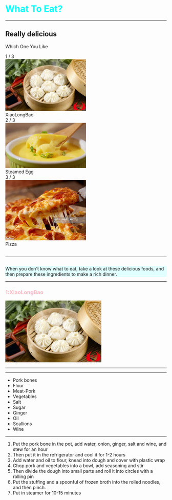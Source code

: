 
<!DOCTYPE html>
<html>

<head>


<!--add a head-->
<h1 style="color:Aqua;">What To Eat?</h1>
<hr>
</head>

<!--add a Background-->

<div style="background-image: url('Background3.jpg');">




<body>
<!--Automatic Slideshow-->
 
<h2>Really delicious</h2>
<p>Which One You Like</p>

<div class="slideshow-container">

<div class="mySlides fade">
  <div class="numbertext">1 / 3</div>
  <img src="xiaolongbao.jpg" style="width:50%">
  <div class="text">XiaoLongBao</div>
</div>

<div class="mySlides fade">
  <div class="numbertext">2 / 3</div>
  <img src="jidn.jpg" style="width:50%">
  <div class="text">Steamed Egg</div>
</div>

<div class="mySlides fade">
  <div class="numbertext">3 / 3</div>
  <img src="Pizza.jpg" style="width:50%">
  <div class="text">Pizza</div>
</div>

</div>
<br>

<div style="text-align:center">
  <span class="dot"></span> 
  <span class="dot"></span> 
  <span class="dot"></span> 
</div>

<script>
var slideIndex = 0;
showSlides();

function showSlides() {
  var i;
  var slides = document.getElementsByClassName("mySlides");
  var dots = document.getElementsByClassName("dot");
  for (i = 0; i < slides.length; i++) {
    slides[i].style.display = "none";  
  }
  slideIndex++;
  if (slideIndex > slides.length) {slideIndex = 1}    
  for (i = 0; i < dots.length; i++) {
    dots[i].className = dots[i].className.replace(" active", "");
  }
  slides[slideIndex-1].style.display = "block";  
  dots[slideIndex-1].className += " active";
  setTimeout(showSlides, 2000); // Change image every 2 seconds
}
</script>

<hr>
<div class="row">
    <div class="column"> 
 <!--add paragraph--> 
<p style="background-color:LightCyan;">When you don't know what to eat, 
take a look at these delicious foods, and then prepare these ingredients to make a rich dinner.</p>
<hr>
<h3 style="Color:LightPink;">1:XiaoLongBao</h3>
<img src="xiaolongbao.jpg" alt ="Food" width="300">
<hr>
<hr>
<ul>
  <li>Pork bones</li>
  <li>Flour</li>
  <li>Meat-Pork</li>
  <li>Vegetables</li>
  <li>Salt</li>
  <li>Sugar</li>
  <li>Ginger</li>
  <li>Oil</li>
  <li>Scallions</li>
  <li>Wine</li>
</ul>  
<hr>
<ol>
  <li>Put the pork bone in the pot, add water, onion, ginger, salt and wine, and stew for an hour</li>
  <li>Then put it in the refrigerator and cool it for 1-2 hours</li>
  <li>Add water and oil to flour, knead into dough and cover with plastic wrap</li>
  <li>Chop pork and vegetables into a bowl, add seasoning and stir</li>
  <li>Then divide the dough into small parts and roll it into circles with a rolling pin</li>
  <li>Put the stuffing and a spoonful of frozen broth into the rolled noodles, and then pinch.</li>
  <li>Put in steamer for 10-15 minutes</li>
</ol>
      </div>
</div>








</body>
</html>
                
